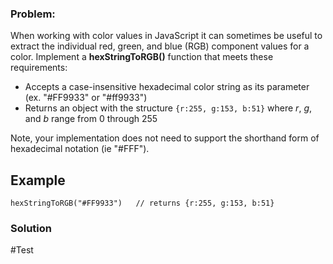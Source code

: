 ### Problem:
<p>When working with color values in JavaScript it can sometimes be useful to extract the individual red, green, and blue (RGB) component values for a color. Implement a <strong>hexStringToRGB()</strong> function that meets these requirements:</p>
<ul>
<li>Accepts a case-insensitive hexadecimal color string as its parameter (ex. &quot;#FF9933&quot; or &quot;#ff9933&quot;)</li>
<li>Returns an object with the structure <code>{r:255, g:153, b:51}</code> where <em>r</em>, <em>g</em>, and <em>b</em> range from 0 through 255</li>
</ul>
<p>Note, your implementation does not need to support the shorthand form of hexadecimal notation (ie &quot;#FFF&quot;).</p>
<h2 id="example">Example</h2>
<p><code>hexStringToRGB(&quot;#FF9933&quot;)   // returns {r:255, g:153, b:51}</code></p>

### Solution
#Test